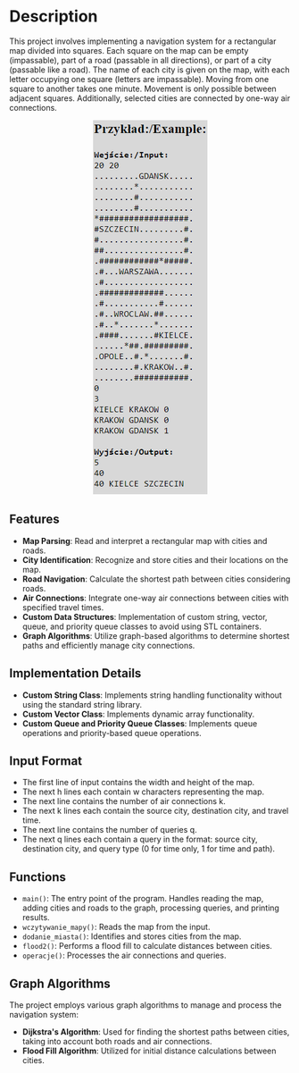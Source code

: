 # Description

This project involves implementing a navigation system for a rectangular map divided into squares. Each square on the map can be empty (impassable), part of a road (passable in all directions), or part of a city (passable like a road). The name of each city is given on the map, with each letter occupying one square (letters are impassable). Moving from one square to another takes one minute. Movement is only possible between adjacent squares. Additionally, selected cities are connected by one-way air connections.

<div align="center">
    <img src="./photo.png" alt="CSS Processor Screenshot" />
</div>

## Features
- **Map Parsing**: Read and interpret a rectangular map with cities and roads.
- **City Identification**: Recognize and store cities and their locations on the map.
- **Road Navigation**: Calculate the shortest path between cities considering roads.
- **Air Connections**: Integrate one-way air connections between cities with specified travel times.
- **Custom Data Structures**: Implementation of custom string, vector, queue, and priority queue classes to avoid using STL containers.
- **Graph Algorithms**: Utilize graph-based algorithms to determine shortest paths and efficiently manage city connections.

## Implementation Details
- **Custom String Class**: Implements string handling functionality without using the standard string library.
- **Custom Vector Class**: Implements dynamic array functionality.
- **Custom Queue and Priority Queue Classes**: Implements queue operations and priority-based queue operations.

## Input Format
- The first line of input contains the width and height of the map.
- The next h lines each contain w characters representing the map.
- The next line contains the number of air connections k.
- The next k lines each contain the source city, destination city, and travel time.
- The next line contains the number of queries q.
- The next q lines each contain a query in the format: source city, destination city, and query type (0 for time only, 1 for time and path).

## Functions
- `main()`: The entry point of the program. Handles reading the map, adding cities and roads to the graph, processing queries, and printing results.
- `wczytywanie_mapy()`: Reads the map from the input.
- `dodanie_miasta()`: Identifies and stores cities from the map.
- `flood2()`: Performs a flood fill to calculate distances between cities.
- `operacje()`: Processes the air connections and queries.

## Graph Algorithms
The project employs various graph algorithms to manage and process the navigation system:
- **Dijkstra's Algorithm**: Used for finding the shortest paths between cities, taking into account both roads and air connections.
- **Flood Fill Algorithm**: Utilized for initial distance calculations between cities.
